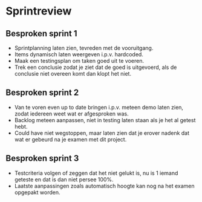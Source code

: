 # Sprintreview

## Besproken sprint 1
* Sprintplanning laten zien, tevreden met de vooruitgang.
* Items dynamisch laten weergeven i.p.v. hardcoded.
* Maak een testingsplan om taken goed uit te voeren.
* Trek een conclusie zodat je ziet dat de goed is uitgevoerd, als de conclusie niet overeen komt dan klopt het niet.

## Besproken sprint 2
* Van te voren even up to date bringen i.p.v. meteen demo laten zien, zodat iedereen weet wat er afgesproken was.
* Backlog meteen aanpassen, niet in testing laten staan als je het al getest hebt.
* Could have niet wegstoppen, maar laten zien dat je erover nadenk dat wat er gebeurd na je examen met dit project.

## Besproken sprint 3
* Testcriteria volgen of zeggen dat het niet gelukt is, nu is 1 iemand geteste en dat is dan niet persee 100%.
* Laatste aanpassingen zoals automatisch hoogte kan nog na het examen opgepakt worden.
